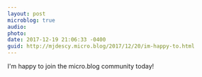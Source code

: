```yaml
---
layout: post
microblog: true
audio: 
photo: 
date: 2017-12-19 21:06:33 -0400
guid: http://mjdescy.micro.blog/2017/12/20/im-happy-to.html
---
```

I'm happy to join the micro.blog community today!
